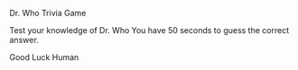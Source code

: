Dr. Who Trivia Game

Test your knowledge of Dr. Who
You have 50 seconds to guess the correct answer.

Good Luck Human
